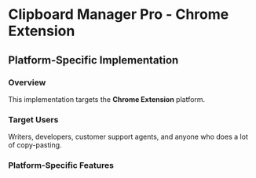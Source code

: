 # Clipboard Manager Pro - Chrome Extension

## Platform-Specific Implementation

### Overview
This implementation targets the **Chrome Extension** platform.

### Target Users
Writers, developers, customer support agents, and anyone who does a lot of copy-pasting.

### Platform-Specific Features

